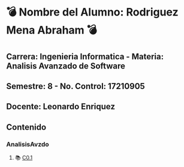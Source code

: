 # :bomb: Nombre del Alumno: Rodriguez Mena Abraham :bomb:
## Carrera: Ingenieria Informatica - Materia: Analisis Avanzado de Software
## Semestre: 8 - No. Control: 17210905
## Docente: Leonardo Enriquez


## Contenido
### AnalisisAvzdo
1. :books:   [C0.1](AnalisisAvzdo/C0.1_AbrahamRodriguez_Init.md)

                                               
                                               

